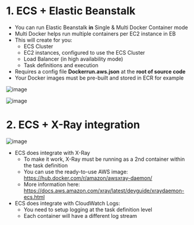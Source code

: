 

# 1. ECS + Elastic Beanstalk
- You can run Elastic Beanstalk **in** Single & Multi Docker Container mode
- Multi Docker helps run multiple containers per EC2 instance in EB
- This will create for you:
  - ECS Cluster
  - EC2 instances, configured to use the ECS Cluster
  - Load Balancer (in high availability mode)
  - Task definitions and execution
- Requires a config file **Dockerrun.aws.json** at the **root of source code**
- Your Docker images must be pre-built and stored in ECR for example

![image](http://wx1.sinaimg.cn/large/006gDTsUgy1g6hqar58g2j30r00cijt4.jpg)

![image](http://wx4.sinaimg.cn/large/006gDTsUgy1g6hqp7qoduj30ur0ifjtd.jpg)

















# 2. ECS + X-Ray integration
![image](http://ws4.sinaimg.cn/large/006gDTsUgy1g6hq8cp31xj30y20cnacm.jpg)

- ECS does integrate with X-Ray
  - To make it work, X-Ray must be running as a 2nd container within the task definition
  - You can use the ready-to-use AWS image: https://hub.docker.com/r/amazon/awsxray-daemon/
  - More information here: https://docs.aws.amazon.com/xray/latest/devguide/xraydaemon-ecs.html
- ECS does integrate with CloudWatch Logs:
  - You need to setup logging at the task definition level
  - Each container will have a different log stream
